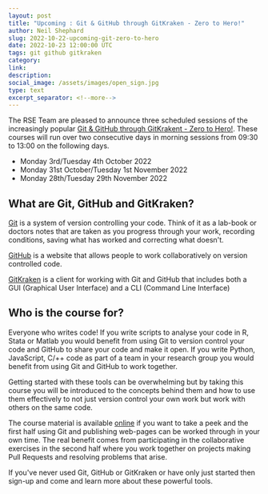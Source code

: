 ```yaml
---
layout: post
title: "Upcoming : Git & GitHub through GitKraken - Zero to Hero!"
author: Neil Shephard
slug: 2022-10-22-upcoming-git-zero-to-hero
date: 2022-10-23 12:00:00 UTC
tags: git github gitkraken
category:
link:
description:
social_image: /assets/images/open_sign.jpg
type: text
excerpt_separator: <!--more-->
---
```


The RSE Team are pleased to announce three scheduled sessions of the increasingly popular [Git & GitHub through
GitKrakent - Zero to Hero!](https://srse-git-github-zero2hero.netlify.app/). These courses will run over two consecutive
days in morning sessions from 09:30 to 13:00 on the following days.

* Monday 3rd/Tuesday 4th October 2022
* Monday 31st October/Tuesday 1st November 2022
* Monday 28th/Tuesday 29th November 2022

## What are Git, GitHub and GitKraken?

[Git](https://git-scm.com) is a system of version controlling your code. Think of it as a lab-book or doctors notes that
are taken as you progress through your work, recording conditions, saving what has worked and correcting what doesn't.

[GitHub](https://github.com) is a website that allows people to work collaboratively on version controlled code.

[GitKraken](https://www.gitkraken.com) is a client for working with Git and GitHub that includes both a GUI (Graphical
User Interface) and a CLI (Command Line Interface)

## Who is the course for?

Everyone who writes code! If you write scripts to analyse your code in R, Stata or Matlab you would benefit from using
Git to version control your code and GitHub to share your code and make it open. If you write Python, JavaScript, C/++
code as part of a team in your research group you would benefit from using Git and GitHub to work together.

Getting started with these tools can be overwhelming but by taking this course you will be introduced to the concepts
behind them and how to use them effectively to not just version control your own work but work with others on the same
code.

The course material is available [online](https://srse-git-github-zero2hero.netlify.app/) if you want to take a peek and
the first half using Git and publishing web-pages can be worked through in your own time. The real benefit comes from
participating in the collaborative exercises in the second half where you work together on projects making Pull Requests
and resolving problems that arise.

If you've never used Git, GitHub or GitKraken or have only just started then sign-up and come and learn more about these
powerful tools.
